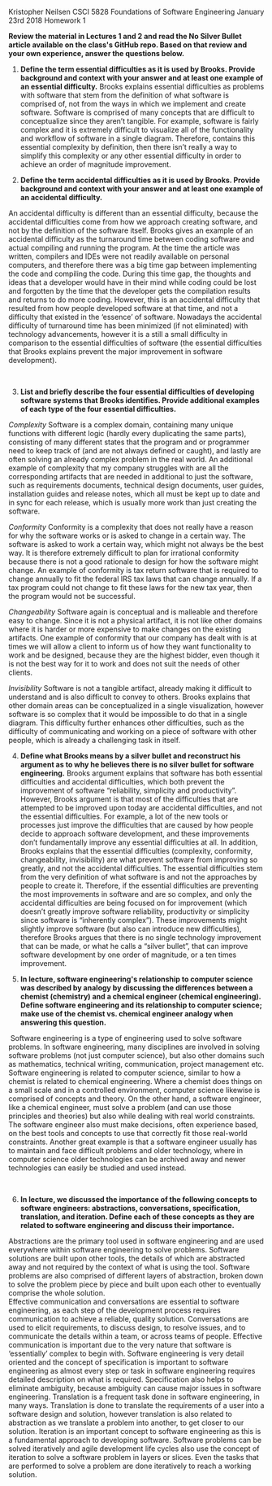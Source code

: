 
Kristopher Neilsen
CSCI 5828 Foundations of Software Engineering
January 23rd 2018
Homework 1

**Review the material in Lectures 1 and 2 and read the No Silver Bullet article available on the class's GitHub repo. Based on that review and your own experience, answer the questions below.**

1.  **Define the term essential difficulties as it is used by Brooks. Provide background and context with your answer and at least one example of an essential difficulty.**
  Brooks explains essential difficulties as problems with software that stem from the definition of what software is comprised of, not from the ways in which we implement and create software. Software is comprised of many concepts that are difficult to conceptualize since they aren’t tangible. For example, software is fairly complex and it is extremely difficult to visualize all of the functionality and workflow of software in a single diagram. Therefore, contains this essential complexity by definition, then there isn’t really a way to simplify this complexity or any other essential difficulty in order to achieve an order of magnitude improvement. 

2.  **Define the term accidental difficulties as it is used by Brooks. Provide background and context with your answer and at least one example of an accidental difficulty.**

  An accidental difficulty is different than an essential difficulty, because the accidental difficulties come from how we approach creating software, and not by the definition of the software itself. Brooks gives an example of an accidental difficulty as the turnaround time between coding software and actual compiling and running the program. At the time the article was written, compilers and IDEs were not readily available on personal computers, and therefore there was a big time gap between implementing the code and compiling the code. During this time gap, the thoughts and ideas that a developer would have in their mind while coding could be lost and forgotten by the time that the developer gets the compilation results and returns to do more coding. However, this is an accidental difficulty that resulted from how people developed software at that time, and not a difficulty that existed in the ‘essence’ of software. Nowadays the accidental difficulty of turnaround time has been minimized (if not eliminated) with technology advancements, however it is a still a small difficulty in comparison to the essential difficulties of software (the essential difficulties that Brooks explains prevent the major improvement in software development).

  ​

3.	**List and briefly describe the four essential difficulties of developing software systems that Brooks identifies. Provide additional examples of each type of the four essential difficulties.**

   *Complexity*
   Software is a complex domain, containing many unique functions with different logic (hardly every duplicating the same parts), consisting of many different states that the program and or programmer need to keep track of (and are not always defined or caught), and lastly are often solving an already complex problem in the real world. An additional example of complexity that my company struggles with are all the corresponding artifacts that are needed in additional to just the software, such as requirements documents, technical design documents, user guides, installation guides and release notes, which all must be kept up to date and in sync for each release, which is usually more work than just creating the software. 

   *Conformity*
   Conformity is a complexity that does not really have a reason for why the software works or is asked to change in a certain way. The software is asked to work a certain way, which might not always be the best way. It is therefore extremely difficult to plan for irrational conformity because there is not a good rationale to design for how the software might change. An example of conformity is tax return software that is required to change annually to fit the federal IRS tax laws that can change annually. If a tax program could not change to fit these laws for the new tax year, then the program would not be successful.

   *Changeability*
   Software again is conceptual and is malleable and therefore easy to change. Since it is not a physical artifact, it is not like other domains where it is harder or more expensive to make changes on the existing artifacts. One example of conformity that our company has dealt with is at times we will allow a client to inform us of how they want functionality to work and be designed, because they are the highest bidder, even though it is not the best way for it to work and does not suit the needs of other clients.

   *Invisibility*
   Software is not a tangible artifact, already making it difficult to understand and is also difficult to convey to others. Brooks explains that other domain areas can be conceptualized in a single visualization, however software is so complex that it would be impossible to do that in a single diagram. This difficulty further enhances other difficulties, such as the difficulty of communicating and working on a piece of software with other people, which is already a challenging task in itself. 


4.  **Define what Brooks means by a silver bullet and reconstruct his argument as to why he believes there is no silver bullet for software engineering.**
  Brooks argument explains that software has both essential difficulties and accidental difficulties, which both prevent the improvement of software “reliability, simplicity and productivity”. However, Brooks argument is that most of the difficulties that are attempted to be improved upon today are accidental difficulties, and not the essential difficulties. For example, a lot of the new tools or processes just improve the difficulties that are caused by how people decide to approach software development, and these improvements don’t fundamentally improve any essential difficulties at all. In addition, Brooks explains that the essential difficulties (complexity, conformity, changeability, invisibility) are what prevent software from improving so greatly, and not the accidental difficulties. The essential difficulties stem from the very definition of what software is and not the approaches by people to create it. Therefore, if the essential difficulties are preventing the most improvements in software and are so complex, and only the accidental difficulties are being focused on for improvement (which doesn’t greatly improve software reliability, productivity or simplicity since software is “inherently complex”). These improvements might slightly improve software (but also can introduce new difficulties), therefore Brooks argues that there is no single technology improvement that can be made, or what he calls a “silver bullet”, that can improve software development by one order of magnitude, or a ten times improvement.  

5.  **In lecture, software engineering's relationship to computer science was described by analogy by discussing the differences between a chemist (chemistry) and a chemical engineer (chemical engineering). Define software engineering and its relationship to computer science; make use of the chemist vs. chemical engineer analogy when answering this question.**

  ​     Software engineering is a type of engineering used to solve software problems. In software engineering, many disciplines are involved in solving software problems (not just computer science), but also other domains such as mathematics, technical writing, communication, project management etc. 
  Software engineering is related to computer science, similar to how a chemist is related to chemical engineering. Where a chemist does things on a small scale and in a controlled environment, computer science likewise is comprised of concepts and theory. On the other hand, a software engineer, like a chemical engineer, must solve a problem (and can use those principles and theories) but also while dealing with real world constraints. The software engineer also must make decisions, often experience based, on the best tools and concepts to use that correctly fit those real-world constraints. Another great example is that a software engineer usually has to maintain and face difficult problems and older technology, where in computer science older technologies can be archived away and newer technologies can easily be studied and used instead. 

  ​

6.  **In lecture, we discussed the importance of the following concepts to software engineers: abstractions, conversations, specification, translation, and iteration. Define each of these concepts as they are related to software engineering and discuss their importance.**

  Abstractions are the primary tool used in software engineering and are used everywhere within software engineering to solve problems. Software solutions are built upon other tools, the details of which are abstracted away and not required by the context of what is using the tool. Software problems are also comprised of different layers of abstraction, broken down to solve the problem piece by piece and built upon each other to eventually comprise the whole solution.  
  Effective communication and conversations are essential to software engineering, as each step of the development process requires communication to achieve a reliable, quality solution. Conversations are used to elicit requirements, to discuss design, to resolve issues, and to communicate the details within a team, or across teams of people. Effective communication is important due to the very nature that software is ‘essentially’ complex to begin with. 
  Software engineering is very detail oriented and the concept of specification is important to software engineering as almost every step or task in software engineering requires detailed description on what is required. Specification also helps to eliminate ambiguity, because ambiguity can cause major issues in software engineering. 
  Translation is a frequent task done in software engineering, in many ways. Translation is done to translate the requirements of a user into a software design and solution, however translation is also related to abstraction as we translate a problem into another, to get closer to our solution. 
  Iteration is an important concept to software engineering as this is a fundamental approach to developing software. Software problems can be solved iteratively and   agile development life cycles also use the concept of iteration to solve a software problem in layers or slices. Even the tasks that are performed to solve a problem are done iteratively to reach a working solution. 